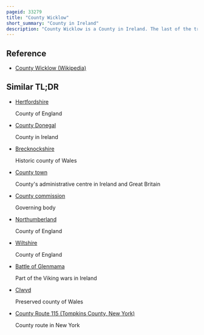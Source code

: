 ```yaml
---
pageid: 33279
title: "County Wicklow"
short_summary: "County in Ireland"
description: "County Wicklow is a County in Ireland. The last of the traditional 32 Counties, having been formed as late as 1606, it is Part of the Eastern and Midland Region and the Province of Leinster. It is bordered on the East by the irish Sea and Counties of Wexford to the south Carlow to the Southwest Kildare to the West and south Dublin and dn laoghairerathdown to the North."
---
```


## Reference

- [County Wicklow (Wikipedia)](https://en.wikipedia.org/?curid=33279)

## Similar TL;DR

- [Hertfordshire](/tldr/en/hertfordshire)

  County of England

- [County Donegal](/tldr/en/county-donegal)

  County in Ireland

- [Brecknockshire](/tldr/en/brecknockshire)

  Historic county of Wales

- [County town](/tldr/en/county-town)

  County's administrative centre in Ireland and Great Britain

- [County commission](/tldr/en/county-commission)

  Governing body

- [Northumberland](/tldr/en/northumberland)

  County of England

- [Wiltshire](/tldr/en/wiltshire)

  County of England

- [Battle of Glenmama](/tldr/en/battle-of-glenmama)

  Part of the Viking wars in Ireland

- [Clwyd](/tldr/en/clwyd)

  Preserved county of Wales

- [County Route 115 (Tompkins County, New York)](/tldr/en/county-route-115-tompkins-county-new-york)

  County route in New York
